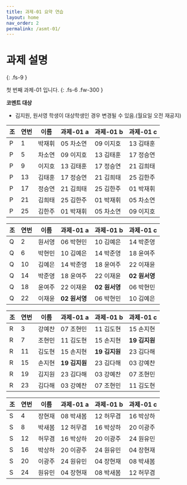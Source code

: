 ```yaml
---
title: 과제-01 요약 연습
layout: home
nav_order: 2
permalink: /asmt-01/
---
```


# 과제 설명
{: .fs-9 }

첫 번째 과제-01 입니다.
{: .fs-6 .fw-300 }

**코멘트 대상**

* 김지원, 원서영 학생이 대상학생인 경우 변경될 수 있음.(월요일 오전 재공지)

| 조  | 연번 | 이름   | 과제-01 a | 과제-01 b | 과제-01 c |
|----|----|------|---------|---------|---------|
| P  | 1  | 박재휘 | 05 차소연 | 09 이지호 | 13 김태훈 |
| P  | 5  | 차소연 | 09 이지호 | 13 김태훈 | 17 정승연 |
| P  | 9  | 이지호 | 13 김태훈 | 17 정승연 | 21 김희태 |
| P  | 13 | 김태훈 | 17 정승연 | 21 김희태 | 25 김한주 |
| P  | 17 | 정승연 | 21 김희태 | 25 김한주 | 01 박재휘 |
| P  | 21 | 김희태 | 25 김한주 | 01 박재휘 | 05 차소연 |
| P  | 25 | 김한주 | 01 박재휘 | 05 차소연 | 09 이지호 |

| 조  | 연번 | 이름   | 과제-01 a | 과제-01 b | 과제-01 c |
|----|----|------|---------|---------|---------|
| Q  | 2  | 원서영 | 06 박현민 | 10 김예은 | 14 박준영 |
| Q  | 6  | 박현민 | 10 김예은 | 14 박준영 | 18 윤여주 |
| Q  | 10 | 김예은 | 14 박준영 | 18 윤여주 | 22 이재윤 |
| Q  | 14 | 박준영 | 18 윤여주 | 22 이재윤 | **02 원서영** |
| Q  | 18 | 윤여주 | 22 이재윤 | **02 원서영** | 06 박현민 |
| Q  | 22 | 이재윤 | **02 원서영** | 06 박현민 | 10 김예은 |

| 조  | 연번 | 이름   | 과제-01 a | 과제-01 b | 과제-01 c |
|----|----|------|---------|---------|---------|
| R  | 3  | 강예찬 | 07 조현민 | 11 김도현 | 15 손지현 |
| R  | 7  | 조현민 | 11 김도현 | 15 손지현 | **19 김지원** |
| R  | 11 | 김도현 | 15 손지현 | **19 김지원** | 23 김다해 |
| R  | 15 | 손지현 | **19 김지원** | 23 김다해 | 03 강예찬 |
| R  | 19 | 김지원 | 23 김다해 | 03 강예찬 | 07 조현민 |
| R  | 23 | 김다해 | 03 강예찬 | 07 조현민 | 11 김도현 |

| 조  | 연번 | 이름   | 과제-01 a | 과제-01 b | 과제-01 c |
|----|----|------|---------|---------|---------|
| S  | 4  | 장현재 | 08 박새봄 | 12 허무겸 | 16 박상하 |
| S  | 8  | 박새봄 | 12 허무겸 | 16 박상하 | 20 이광주 |
| S  | 12 | 허무겸 | 16 박상하 | 20 이광주 | 24 원유민 |
| S  | 16 | 박상하 | 20 이광주 | 24 원유민 | 04 장현재 |
| S  | 20 | 이광주 | 24 원유민 | 04 장현재 | 08 박새봄 |
| S  | 24 | 원유민 | 04 장현재 | 08 박새봄 | 12 허무겸 |
